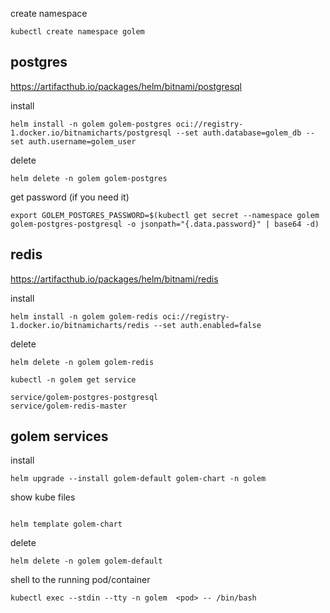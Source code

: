 create namespace

```shell
kubectl create namespace golem
```

## postgres

https://artifacthub.io/packages/helm/bitnami/postgresql

install
```shell
helm install -n golem golem-postgres oci://registry-1.docker.io/bitnamicharts/postgresql --set auth.database=golem_db --set auth.username=golem_user
```

delete
```shell
helm delete -n golem golem-postgres
```

get password (if you need it)
```shell
export GOLEM_POSTGRES_PASSWORD=$(kubectl get secret --namespace golem golem-postgres-postgresql -o jsonpath="{.data.password}" | base64 -d)
```

## redis

https://artifacthub.io/packages/helm/bitnami/redis

install
```shell
helm install -n golem golem-redis oci://registry-1.docker.io/bitnamicharts/redis --set auth.enabled=false
```

delete
```shell
helm delete -n golem golem-redis
```

```shell
kubectl -n golem get service

service/golem-postgres-postgresql
service/golem-redis-master
```

## golem services

install
```shell
helm upgrade --install golem-default golem-chart -n golem
```

show kube files
```shell

helm template golem-chart
```

delete
```shell
helm delete -n golem golem-default
```

shell to the running pod/container
```shell
kubectl exec --stdin --tty -n golem  <pod> -- /bin/bash
```